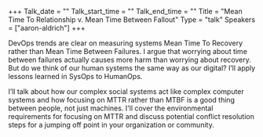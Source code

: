 +++
Talk_date = ""
Talk_start_time = ""
Talk_end_time = ""
Title = "Mean Time To Relationship v. Mean Time Between Fallout"
Type = "talk"
Speakers = ["aaron-aldrich"]
+++

DevOps trends are clear on measuring systems Mean Time To Recovery rather than
Mean Time Between Failures. I argue that worrying about time between failures
actually causes more harm than worrying about recovery. But do we think of our
human systems the same way as our digital? I’ll apply lessons learned in SysOps
to HumanOps.

I’ll talk about how our complex social systems act like complex computer
systems and how focusing on MTTR rather than MTBF is a good thing between
people, not just machines. I'll cover the environmental requirements for
focusing on MTTR and discuss potential conflict resolution steps for a jumping
off point in your organization or community.
